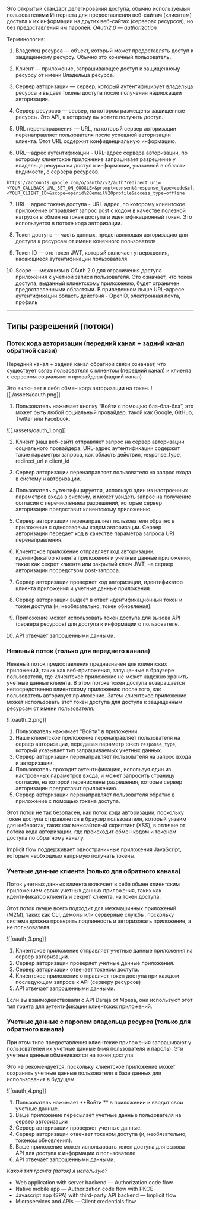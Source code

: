 Это открытый стандарт делегирования доступа, обычно используемый пользователями Интернета для предоставления веб-сайтам (клиентам) доступа к их информации на других веб-сайтах (серверах ресурсов), но без предоставления им паролей.
_OAuth2.0 — authorization_

Терминология:

1. Владелец ресурса — объект, который может предоставлять доступ к защищенному ресурсу. Обычно это конечный пользователь.

2. Клиент — приложение, запрашивающее доступ к защищенному ресурсу от имени Владельца ресурса.

3. Сервер авторизации — сервер, который аутентифицирует владельца ресурса и выдает токены доступа после получения надлежащей авторизации.

4. Сервер ресурсов — сервер, на котором размещены защищенные ресурсы. Это API, к которому вы хотите получить доступ.

5. URL перенаправления — URL, на который сервер авторизации перенаправляет пользователя после успешной авторизации клиента. Этот URL содержит конфиденциальную информацию.

6. URL—адрес аутентификации - URL-адрес сервера авторизации, по которому клиентское приложение запрашивает разрешение у владельца ресурса на доступ к информации, указанной в области видимости, с сервера ресурсов.

```
https://accounts.google.com/o/oauth2/v2/auth?redirect_uri=<YOUR_CALLBACK_URL_SET_ON_GOOGLE>&prompt=consent&response_type=code&client_id=<YOUR_CLIENT_ID>&scope=openid%20email%20profile&access_type=offline
```

7. URL—адрес токена доступа - URL-адрес, по которому клиентское приложение отправляет запрос post с кодом в качестве полезной нагрузки в обмен на токен доступа и идентификационный токен. Это используется в потоке кода авторизации.

8. Токен доступа — часть данных, представляющая авторизацию для доступа к ресурсам от имени конечного пользователя

9. Токен ID — это токен JWT, который включает утверждения, касающиеся аутентификации пользователя.

10. Scope — механизм в OAuth 2.0 для ограничения доступа приложения к учетной записи пользователя. Это означает, что токен доступа, выданный клиентскому приложению, будет ограничен предоставленными областями. В приведенном выше URL-адресе аутентификации область действия - OpenID, электронная почта, профиль

---

## Типы разрешений (потоки)

### Поток кода авторизации (передний канал + задний канал обратной связи)

Передний канал + задний канал обратной связи означает, что существует связь пользователя с клиентом (передний канал) и клиента с сервером социального провайдера (задний канал)

Это включает в себя обмен кода авторизации на токен.
![[./assets/oauth.png]]

1. Пользователь нажимает кнопку “Войти с помощью бла-бла-бла”, это может быть любой социальный провайдер, такой как Google, GitHub, Twitter или Facebook.

![[./assets/oauth_1.png]]

2. Клиент (наш веб-сайт) отправляет запрос на сервер авторизации социального провайдера. URL-адрес аутентификации содержит такие параметры запроса, как область действия, response_type, redirect_url и client_id

3. Сервер авторизации перенаправляет пользователя на запрос входа в систему и авторизации.

4. Пользователь аутентифицируется, используя один из настроенных параметров входа в систему, и может увидеть запрос на получение согласия с перечислением разрешений, которые сервер авторизации предоставит клиентскому приложению.

5. Сервер авторизации перенаправляет пользователя обратно в приложение с одноразовым кодом авторизации. Сервер авторизации передает код в качестве параметра запроса URI перенаправления.

6. Клиентское приложение отправляет код авторизации, идентификатор клиента приложения и учетные данные приложения, такие как секрет клиента или закрытый ключ JWT, на сервер авторизации посредством post-запроса.

7. Сервер авторизации проверяет код авторизации, идентификатор клиента приложения и учетные данные приложения.

8. Сервер авторизации выдает в ответ идентификационный токен и токен доступа (и, необязательно, токен обновления).

9. Приложение может использовать токен доступа для вызова API (сервера ресурсов) для доступа к информации о пользователе.

10. API отвечает запрошенными данными.


### Неявный поток (только для переднего канала)

Неявный поток предоставления предназначен для клиентских приложений, таких как веб-приложения, запущенные в браузере пользователя, где клиентское приложение не может надежно хранить учетные данные клиента. В этом потоке токен доступа возвращается непосредственно клиентскому приложению после того, как пользователь авторизует приложение. Затем клиентское приложение может использовать этот токен доступа для доступа к защищенным ресурсам от имени пользователя.

![[oauth_2.png]]


1. Пользователь нажимает "Войти" в приложении
2. Наше клиентское приложение перенаправляет пользователя на сервер авторизации, передавая параметр token `response_type`, который указывает тип запрашиваемых учетных данных.
3. Сервер авторизации перенаправляет пользователя на запрос входа и авторизации.
4. Пользователь проходит аутентификацию, используя один из настроенных параметров входа, и может запросить страницу согласия, на которой перечислены разрешения, которые сервер авторизации предоставит приложению.
5. Сервер авторизации перенаправляет пользователя обратно в приложение с помощью токена доступа.

Этот поток не так безопасен, как поток кода авторизации, поскольку токен доступа отправляется в браузер пользователя, который уязвим для кибератак, таких как межсайтовый скриптинг (XSS), в отличие от потока кода авторизации, где происходит обмен кодом и токеном доступа по обратному каналу.

Implicit flow поддерживает одностраничные приложения JavaScript, которым необходимо напрямую получать токены.

### Учетные данные клиента (только для обратного канала)

Поток учетных данных клиента включает в себя обмен клиентским приложением своих учетных данных приложения, таких как идентификатор клиента и секрет клиента, на токен доступа.

Этот поток лучше всего подходит для межмашинных приложений (M2M), таких как CLI, демоны или серверные службы, поскольку система должна проверять подлинность и авторизовать приложение, а не пользователя.

![[oauth_3.png]]

1. Клиентское приложение отправляет учетные данные приложения на сервер авторизации.
2. Сервер авторизации проверяет учетные данные приложения.
3. Сервер авторизации отвечает токеном доступа.
4. Клиентское приложение отправляет токен доступа при каждом последующем запросе к API (серверу ресурсов)
5. API отвечает запрошенными данными.

Если вы взаимодействовали с API Daraja от Mpesa, они используют этот тип гранта для аутентификации клиентских приложений.

### Учетные данные с паролем владельца ресурса (только для обратного канала)

При этом типе предоставления клиентские приложения запрашивают у пользователей их учетные данные (имя пользователя и пароль). Эти учетные данные обмениваются на токен доступа.

Это не рекомендуется, поскольку клиентское приложение может сохранить учетные данные пользователя в базе данных для использования в будущем.

![[oauth_4.png]]

1. Пользователь нажимает **Войти ** в приложении и вводит свои учетные данные.
2. Ваше приложение пересылает учетные данные пользователя на сервер авторизации
3. Сервер авторизации проверяет учетные данные.
4. Сервер авторизации отвечает токеном доступа (и, необязательно, токеном обновления).
5. Ваше приложение может использовать токен доступа для вызова API для доступа к информации о пользователе.
6. API отвечает запрошенными данными.

*Какой тип гранта (поток) я использую?*
- Web application with server backend — Authorization code flow
- Native mobile app — Authorization code flow with PKCE
- Javascript app (SPA) with third-party API backend — Implicit flow
- Microservices and APIs — Client credentials flow